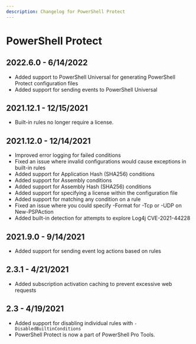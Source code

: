 ```yaml
---
description: Changelog for PowerShell Protect
---
```


# PowerShell Protect

## 2022.6.0 - 6/14/2022

* Added support to PowerShell Universal for generating PowerShell Protect configuration files
* Added support for sending events to PowerShell Universal&#x20;

## 2021.12.1 - 12/15/2021

* Built-in rules no longer require a license.&#x20;

## 2021.12.0 - 12/14/2021

* Improved error logging for failed conditions
* Fixed an issue where invalid configurations would cause exceptions in built-in rules
* Added support for Application Hash (SHA256) conditions
* Added support for Assembly conditions
* Added support for Assembly Hash (SHA256) conditions
* Added support for specifying a license within the configuration file
* Added support for matching any condition on a rule
* Fixed an issue where you could specify -Format for -Tcp or -UDP on New-PSPAction
* Added built-in detection for attempts to explore Log4j CVE-2021-44228

## 2021.9.0 - 9/14/2021

* Added support for sending event log actions based on rules

## 2.3.1 - 4/21/2021

* Added subscription activation caching to prevent excessive web requests

## 2.3 - 4/19/2021

* Added support for disabling individual rules with `-DisabledBuiltinConditions`
* PowerShell Protect is now a part of PowerShell Pro Tools.
